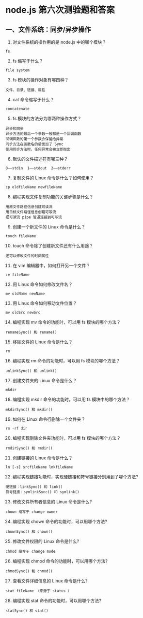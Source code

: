 # node.js 第六次测验题和答案

## 一、文件系统：同步/异步操作

1. 对文件系统的操作用的是 node.js 中的哪个模块？
```
fs
```
2. fs 缩写于什么？
```
file system
```
3. fs 模块的操作对象有哪四种？  
```
文件、目录、链接、属性
```
4. cat 命令缩写于什么？
```
concatenate
```
5. fs 模块的方法分为哪两种操作方式？
```
异步和同步
异步方法的最后一个参数一般都是一个回调函数
回调函数的第一个参数会保留给异常
同步方法在函数名的后面加了 Sync 
使用同步方法时，任何异常会被立即抛出
```
6. 默认的文件描述符有哪三种？
```
0——stdin  1——stdout  2——stderr
```
7. 复制文件的 Linux 命令是什么？如何使用？
```
cp oldfileName newfileName
```
8. 编程实现文件复制功能的关键步骤是什么？
```
用原文件路径信息创建可读流
用目标文件路径信息创建可写流
把可读流 pipe 管道连接到可写流
```
9. 创建一个新文件的 Linux 命令是什么？
```
touch fileName
```
10. touch 命令除了创建新文件还有什么用途？
```
还可以修改文件的时间属性
```
11. 在 vim 编辑器中，如何打开另一个文件？
```
:e fileName
```
12. 用 Linux 命令如何修改文件名？
```
mv oldName newName
```
13. 用 Linux 命令如何移动文件位置？
```
mv oldSrc newSrc
```
14. 编程实现 mv 命令的功能时，可以用 fs 模块的哪个方法？  
```
renameSync() 和 rename()
```
15. 移除文件的 Linux 命令是什么？  
```
rm
```
16. 编程实现 rm 命令的功能时，可以用 fs 模块的哪个方法？
```
unlinkSync() 和 unlink()
```
17. 创建文件夹的 Linux 命令是什么？
```
mkdir
```
18. 编程实现 mkdir 命令的功能时，可以用 fs 模块中的哪个方法？  
```
mkdirSync() 和 mkdir()
```
19. 如何在 Linux 命令行删除一个文件夹？
```
rm -rf dir
```
20. 编程实现删除文件夹功能时，可以用 fs 模块的哪个方法？
```
rmdirSync() 和 rmdir()
```
21. 创建链接的 Linux 命令是什么？
```
ln [-s] srcfileName lnkfileName
```
22. 编程实现链接功能时，实现硬链接和符号链接分别用到了哪个方法?
```
硬链接：linkSync() 和 link()
符号链接：symlinkSync() 和 symlink()
```
23. 修改文件所有者信息的 Linux 命令是什么?
```
chown 缩写于 change owner
```
24. 编程实现 chown 命令的功能时，可以用哪个方法?
```
chownSync() 和 chown()
```
25. 修改文件权限的 Linux 命令是什么?
```
chmod 缩写于 change mode
```
26. 编程实现 chmod 命令的功能时，可以用哪个方法?
```
chmodSync() 和 chmod()
```
27. 查看文件详细信息的 Linux 命令是什么?
```
stat fileName （来源于 status ）
```
28. 编程实现 stat 命令的功能时，可以用哪个方法?
```
statSync() 和 stat()
```